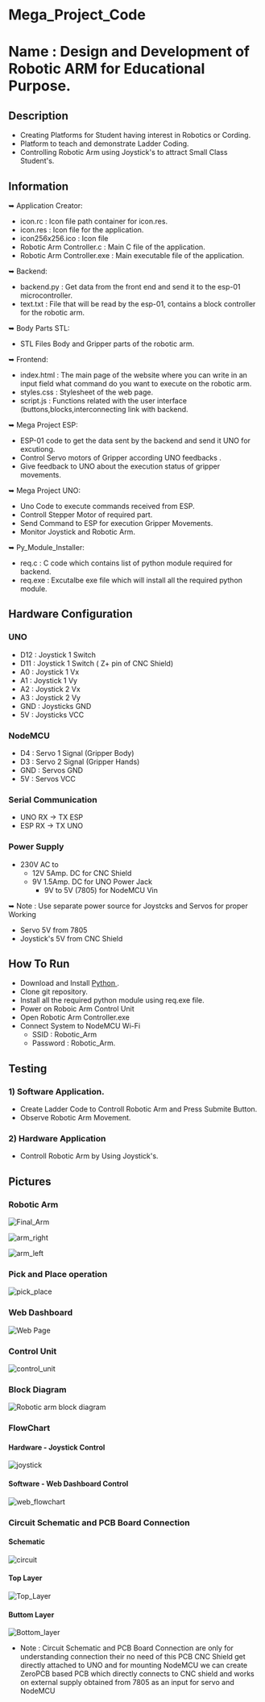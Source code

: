 # Mega_Project_Code
# Name : Design and Development of Robotic ARM for Educational Purpose.
## Description
* Creating Platforms for Student having interest in Robotics or Cording.
* Platform to teach and demonstrate Ladder Coding.
* Controlling Robotic Arm using Joystick's to attract Small Class Student's.
## Information
➥ Application Creator:
 * icon.rc                      : Icon file path container for icon.res.
 * icon.res                     : Icon file for the application.
 * icon256x256.ico              : Icon file
 * Robotic Arm Controller.c     : Main C file of the application.
 * Robotic Arm Controller.exe   : Main executable file of the application.

➥ Backend:
 *    backend.py        : Get  data from the front end and send it to the esp-01 microcontroller.
 *    text.txt          : File that will be read by the esp-01, contains a block controller for the robotic arm.

➥ Body Parts STL:
 * STL Files Body and Gripper parts of the robotic arm.

➥ Frontend:
 *    index.html        : The main page of the website where you can write in an input field what command do you want to execute on the robotic arm.
 *    styles.css        : Stylesheet of the web page.
 *    script.js         : Functions related with the user interface (buttons,blocks,interconnecting link with backend.

➥ Mega Project ESP: 
 *    ESP-01 code to get the data sent by the backend and send it UNO for excutiong.
 *    Control Servo motors of Gripper according UNO feedbacks .
 *    Give feedback to UNO  about the execution status of gripper  movements.

➥ Mega Project UNO: 
 *    Uno Code to execute commands received from ESP.
 *    Controll Stepper Motor of required part.
 *    Send Command to ESP for execution Gripper Movements.
 *    Monitor Joystick and Robotic Arm.

➥ Py_Module_Installer:
 *    req.c            : C code which contains list of python module required for backend.
 *    req.exe          : Excutalbe exe file which will install all the required python module.

## Hardware Configuration
### UNO
* D12  : Joystick 1 Switch
* D11  : Joystick 1 Switch ( Z+ pin of CNC Shield)
* A0   : Joystick 1 Vx
* A1   : Joystick 1 Vy
* A2   : Joystick 2 Vx
* A3   : Joystick 2 Vy
* GND  : Joysticks GND
* 5V   : Joysticks VCC

### NodeMCU
* D4   : Servo 1 Signal (Gripper Body)
* D3   : Servo 2 Signal (Gripper Hands)
* GND  : Servos GND
* 5V   : Servos VCC

### Serial Communication
* UNO RX -> TX ESP
* ESP RX -> TX UNO

### Power Supply
* 230V AC to
   * 12V 5Amp. DC for CNC Shield
   * 9V 1.5Amp. DC for UNO Power Jack
      * 9V to 5V (7805) for NodeMCU Vin

➥ Note : Use separate power source for Joystcks and Servos for proper Working
* Servo 5V from 7805
* Joystick's 5V from CNC Shield 

## How To Run
* Download and Install [Python ](https://www.python.org/downloads/).
* Clone git repository.
* Install all the required python module using req.exe file.
* Power on Roboic Arm Control Unit
* Open Robotic Arm Controller.exe
* Connect System to NodeMCU Wi-Fi 
    * SSID : Robotic_Arm 
    * Password : Robotic_Arm.

## Testing
### 1) Software Application.
* Create Ladder Code to Controll Robotic Arm and Press Submite Button.
* Observe Robotic Arm Movement.

### 2) Hardware Application 
* Controll Robotic Arm by Using Joystick's. 

## Pictures
### Robotic Arm
![Final_Arm](https://github.com/DnyandevSawarkar/Mega_Project_Code/assets/79653351/5ceea629-4549-4ae4-bf29-42244f09ffbf)

![arm_right](https://github.com/DnyandevSawarkar/Mega_Project_Code/assets/79653351/917d1e75-4a56-4d27-aaf6-94bdaab04ea9)

![arm_left](https://github.com/DnyandevSawarkar/Mega_Project_Code/assets/79653351/d2467ff9-aef9-4def-b1d8-e327f14be0ac)


### Pick and Place operation 
![pick_place](https://github.com/DnyandevSawarkar/Mega_Project_Code/assets/79653351/c1262846-9d40-4224-8066-c5a7d9a06bc4)

### Web Dashboard
![Web Page](https://github.com/DnyandevSawarkar/Mega_Project_Code/assets/79653351/13e069b8-6bb9-43ed-ad40-7cef5e9f2e31)


### Control Unit
![control_unit](https://github.com/DnyandevSawarkar/Mega_Project_Code/assets/79653351/28810ede-4af8-4361-b89d-ecb74c230598)


### Block Diagram 
![Robotic arm block diagram](https://github.com/DnyandevSawarkar/Mega_Project_Code/assets/79653351/89051b3e-5c0b-46c1-85fb-522b4700d66f)


### FlowChart
#### Hardware - Joystick Control
![joystick ](https://github.com/DnyandevSawarkar/Mega_Project_Code/assets/79653351/8b434297-e5df-4d80-ae21-737f76a7f802)

#### Software - Web Dashboard Control
![web_flowchart ](https://github.com/DnyandevSawarkar/Mega_Project_Code/assets/79653351/8cff66b0-fc43-4432-bc10-455128d4ad6f)


### Circuit Schematic and PCB Board Connection
#### Schematic
![circuit](https://github.com/DnyandevSawarkar/Mega_Project_Code/assets/79653351/5c19b15a-6d73-494b-84ca-46671b6ae98c)

#### Top Layer
![Top_Layer](https://github.com/DnyandevSawarkar/Mega_Project_Code/assets/79653351/3ce37f41-615b-465f-a597-6a06917f58b3)

#### Buttom Layer
![Bottom_layer](https://github.com/DnyandevSawarkar/Mega_Project_Code/assets/79653351/a3045857-0c02-4f83-8ee0-639cf17d64b1)

* Note : Circuit Schematic and PCB Board Connection are only for understanding connection their no need of this PCB CNC Shield get directly attached to UNO and for mounting NodeMCU we can create ZeroPCB based PCB which directly connects to CNC shield and works on external supply obtained from 7805 as an input for servo and NodeMCU
